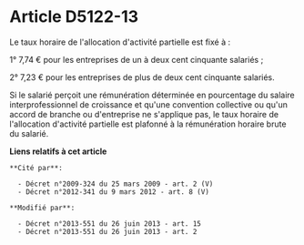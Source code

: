 # Article D5122-13

Le taux horaire de l'allocation d'activité partielle est fixé à : 

1° 7,74 € pour les entreprises de un à deux cent cinquante salariés ; 

2° 7,23 € pour les entreprises de plus de deux cent cinquante salariés.

Si le salarié perçoit une rémunération déterminée en pourcentage du salaire interprofessionnel de croissance et qu'une
convention collective ou qu'un accord de branche ou d'entreprise ne s'applique pas, le taux horaire de l'allocation
d'activité partielle est plafonné à la rémunération horaire brute du salarié.

**Liens relatifs à cet article**

	**Cité par**:

	  - Décret n°2009-324 du 25 mars 2009 - art. 2 (V)
	  - Décret n°2012-341 du 9 mars 2012 - art. 8 (V)

	**Modifié par**:

	  - Décret n°2013-551 du 26 juin 2013 - art. 15
	  - Décret n°2013-551 du 26 juin 2013 - art. 2
